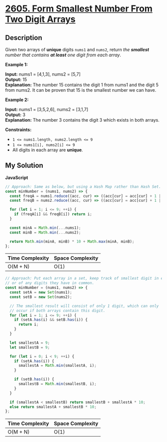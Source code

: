 # [2605. Form Smallest Number From Two Digit Arrays](https://leetcode.com/problems/form-smallest-number-from-two-digit-arrays)

## Description

Given two arrays of **unique** digits `nums1` and `nums2`, return _the **smallest** number that contains **at least** one digit from each array_.

**Example 1:**

**Input:** nums1 = \[4,1,3\], nums2 = \[5,7\]  
**Output:** 15  
**Explanation:** The number 15 contains the digit 1 from nums1 and the digit 5 from nums2. It can be proven that 15 is the smallest number we can have.

**Example 2:**

**Input:** nums1 = \[3,5,2,6\], nums2 = \[3,1,7\]  
**Output:** 3  
**Explanation:** The number 3 contains the digit 3 which exists in both arrays.

**Constraints:**

- `1 <= nums1.length, nums2.length <= 9`
- `1 <= nums1[i], nums2[i] <= 9`
- All digits in each array are **unique**.

## My Solution

**JavaScript**

```js
// Approach: Same as below, but using a Hash Map rather than Hash Set.
const minNumber = (nums1, nums2) => {
  const freqA = nums1.reduce((acc, cur) => ((acc[cur] = acc[cur] + 1 || 1), acc), {});
  const freqB = nums2.reduce((acc, cur) => ((acc[cur] = acc[cur] + 1 || 1), acc), {});

  for (let i = 1; i <= 9; ++i) {
    if (freqA[i] && freqB[i]) return i;
  }

  const minA = Math.min(...nums1);
  const minB = Math.min(...nums2);

  return Math.min(minA, minB) * 10 + Math.max(minA, minB);
};
```

| Time Complexity | Space Complexity |
| --------------- | ---------------- |
| O(M + N)        | O(1)             |

```js
// Approach: Put each array in a set, keep track of smallest digit in each,
// or of any digits they have in common.
const minNumber = (nums1, nums2) => {
  const setA = new Set(nums1);
  const setB = new Set(nums2);

  // The smallest result will consist of only 1 digit, which can only
  // occur if both arrays contain this digit.
  for (let i = 1; i <= 9; ++i) {
    if (setA.has(i) && setB.has(i)) {
      return i;
    }
  }

  let smallestA = 9;
  let smallestB = 9;

  for (let i = 0; i < 9; ++i) {
    if (setA.has(i)) {
      smallestA = Math.min(smallestA, i);
    }

    if (setB.has(i)) {
      smallestB = Math.min(smallestB, i);
    }
  }

  if (smallestA < smallestB) return smallestB + smallestA * 10;
  else return smallestA + smallestB * 10;
};
```

| Time Complexity | Space Complexity |
| --------------- | ---------------- |
| O(M + N)        | O(1)             |
